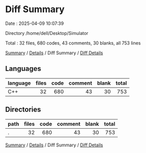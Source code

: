 # Diff Summary

Date : 2025-04-09 10:07:39

Directory /home/dell/Desktop/Simulator

Total : 32 files,  680 codes, 43 comments, 30 blanks, all 753 lines

[Summary](results.md) / [Details](details.md) / Diff Summary / [Diff Details](diff-details.md)

## Languages
| language | files | code | comment | blank | total |
| :--- | ---: | ---: | ---: | ---: | ---: |
| C++ | 32 | 680 | 43 | 30 | 753 |

## Directories
| path | files | code | comment | blank | total |
| :--- | ---: | ---: | ---: | ---: | ---: |
| . | 32 | 680 | 43 | 30 | 753 |

[Summary](results.md) / [Details](details.md) / Diff Summary / [Diff Details](diff-details.md)